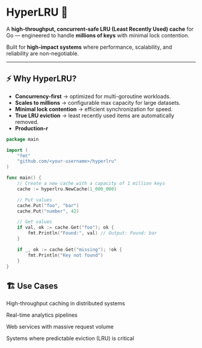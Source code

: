 # HyperLRU 🚀

A **high-throughput, concurrent-safe LRU (Least Recently Used) cache** for Go — engineered to handle **millions of keys** with minimal lock contention.  

Built for **high-impact systems** where performance, scalability, and reliability are non-negotiable.  

---

## ⚡ Why HyperLRU?
- **Concurrency-first** → optimized for multi-goroutine workloads.  
- **Scales to millions** → configurable max capacity for large datasets.  
- **Minimal lock contention** → efficient synchronization for speed.  
- **True LRU eviction** → least recently used items are automatically removed.  
- **Production-r**

```go
package main

import (
    "fmt"
    "github.com/<your-username>/hyperlru"
)

func main() {
    // Create a new cache with a capacity of 1 million keys
    cache := hyperlru.NewCache(1_000_000)

    // Put values
    cache.Put("foo", "bar")
    cache.Put("number", 42)

    // Get values
    if val, ok := cache.Get("foo"); ok {
        fmt.Println("Found:", val) // Output: Found: bar
    }

    if _, ok := cache.Get("missing"); !ok {
        fmt.Println("Key not found")
    }
}

```


## 🏗️ Use Cases

High-throughput caching in distributed systems

Real-time analytics pipelines

Web services with massive request volume

Systems where predictable eviction (LRU) is critical
